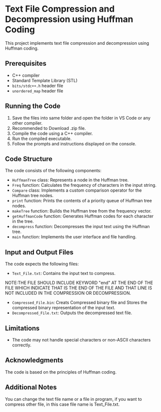 
# Text File Compression and Decompression using Huffman Coding

This project implements text file compression and decompression using Huffman coding.

## Prerequisites

- C++ compiler
- Standard Template Library (STL)
- `bits/stdc++.h` header file
- `unordered_map` header file

## Running the Code
1. Save the files into same folder and open the folder in VS Code or any other compiler.
2. Recommended to Download .zip file.
3. Compile the code using a C++ compiler.
4. Run the compiled executable.
5. Follow the prompts and instructions displayed on the console.

## Code Structure

The code consists of the following components:

- `HuffmanTree` class: Represents a node in the Huffman tree.
- `Freq` function: Calculates the frequency of characters in the input string.
- `Compare` class: Implements a custom comparison operator for the Huffman tree nodes.
- `print` function: Prints the contents of a priority queue of Huffman tree nodes.
- `makeTree` function: Builds the Huffman tree from the frequency vector.
- `getHuffmanCode` function: Generates Huffman codes for each character in the tree.
- `decompress` function: Decompresses the input text using the Huffman tree.
- `main` function: Implements the user interface and file handling.

## Input and Output Files

The code expects the following files:

- `Text_File.txt`: Contains the input text to compress. 

NOTE:THE FILE SHOULD INCLUDE KEYWORD "end" AT THE END OF THE FILE WHICH INDICATE THAT IS THE END OF THE FILE AND THAT LINE IS NOT INCLUDED IN THE COMPRESSION OR DECOMPRESSION.
- `Compressed_File.bin`: Creats Compressed binary file and Stores the compressed binary representation of the input text.
- `Decompressed_File.txt`: Outputs the decompressed text file.

## Limitations

- The code may not handle special characters or non-ASCII characters correctly.

## Acknowledgments

The code is based on the principles of Huffman coding.


## Additional Notes

You can change the text file name or a file in program, if you want to compress other file, in this case file name is Text_File.txt.
